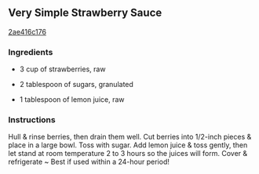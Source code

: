 ## Very Simple Strawberry Sauce

[2ae416c176](http://www.food.com/recipe/very-simple-strawberry-sauce-414196)

### Ingredients

 - 3 cup of strawberries, raw

 - 2 tablespoon of sugars, granulated

 - 1 tablespoon of lemon juice, raw

### Instructions

Hull & rinse berries, then drain them well. Cut berries into 1/2-inch pieces & place in a large bowl. Toss with sugar. Add lemon juice & toss gently, then let stand at room temperature 2 to 3 hours so the juices will form. Cover & refrigerate ~ Best if used within a 24-hour period!